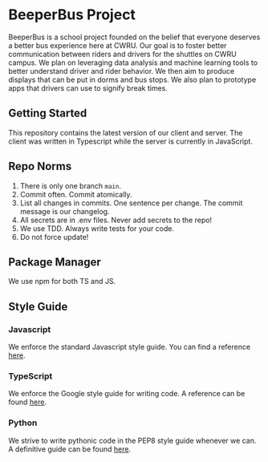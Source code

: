 # BeeperBus Project

BeeperBus is a school project founded on the belief that everyone deserves a
better bus experience here at CWRU. Our goal is to foster better communication
between riders and drivers for the shuttles on CWRU campus. We plan on
leveraging data analysis and machine learning tools to better understand driver
and rider behavior. We then aim to produce displays that can be put in dorms and
bus stops. We also plan to prototype apps that drivers can use to signify break
times.

## Getting Started

This repository contains the latest version of our client and server. The client
was written in Typescript while the server is currently in JavaScript.

## Repo Norms

1. There is only one branch `main`.
2. Commit often. Commit atomically.
3. List all changes in commits. One sentence per change. The commit message is
our changelog.
4. All secrets are in .env files. Never add secrets to the repo!
5. We use TDD. Always write tests for your code.
6. Do not force update!

## Package Manager

We use npm for both TS and JS.

## Style Guide

### Javascript

We enforce the standard Javascript style guide. You can find a reference
[here](https://github.com/standard/standard).

### TypeScript

We enforce the Google style guide for writing code. A reference can be found
[here](https://google.github.io/styleguide/tsguide.html).

### Python

We strive to write pythonic code in the PEP8 style guide whenever we can. A
definitive guide can be found [here](https://peps.python.org/pep-0008/).
